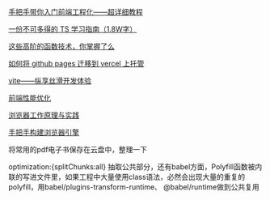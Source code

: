 [手把手带你入门前端工程化——超详细教程](https://juejin.cn/post/6892003555818143752)

[一份不可多得的 TS 学习指南（1.8W字）](https://juejin.cn/post/6872111128135073806)

[这些高阶的函数技术，你掌握了么](https://juejin.cn/post/6892886272377880583)

[如何将 github pages 迁移到 vercel 上托管](https://juejin.cn/post/6907818167687446541)

[vite——纵享丝滑开发体验](https://juejin.cn/post/6906674140792094727)

[前端性能优化](https://juejin.cn/post/6911472693405548557?utm_source=gold_browser_extension)

[浏览器工作原理与实践](https://blog.poetries.top/browser-working-principle/guide/part1/lesson01.html#%E7%BA%BF%E7%A8%8B-vs-%E8%BF%9B%E7%A8%8B)

[手把手构建浏览器引擎](https://juejin.cn/post/6914663889426726920)

将常用的pdf电子书保存在云盘中，整理一下

optimization:{splitChunks:all} 抽取公共部分，还有babel方面，Polyfill函数被内联的写进文件里，如果工程中大量使用class语法，必然会出现大量的重复的polyfill，用babel/plugins-transform-runtime、 @babel/runtime做到公共复用
